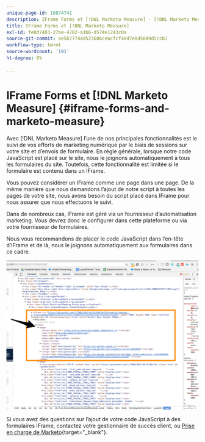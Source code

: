 ```yaml
---
unique-page-id: 18874741
description: IFrame Forms et [!DNL Marketo Measure] - [!DNL Marketo Measure] - Documentation du produit
title: IFrame Forms et [!DNL Marketo Measure]
exl-id: fe8d7403-27be-4702-a1b6-d574e1243c0a
source-git-commit: ae5b77744d523606ce6cfcf48d7e8d5049d5ccb7
workflow-type: tm+mt
source-wordcount: '191'
ht-degree: 0%

---
```


# IFrame Forms et [!DNL Marketo Measure] {#iframe-forms-and-marketo-measure}

Avec [!DNL Marketo Measure] l’une de nos principales fonctionnalités est le suivi de vos efforts de marketing numérique par le biais de sessions sur votre site et d’envois de formulaire. En règle générale, lorsque notre code JavaScript est placé sur le site, nous le joignons automatiquement à tous les formulaires du site. Toutefois, cette fonctionnalité est limitée si le formulaire est contenu dans un IFrame.

Vous pouvez considérer un IFrame comme une page dans une page. De la même manière que nous demandons l’ajout de notre script à toutes les pages de votre site, nous avons besoin du script placé dans IFrame pour nous assurer que nous effectuons le suivi.

Dans de nombreux cas, IFrame est géré via un fournisseur d’automatisation marketing. Vous devrez donc le configurer dans cette plateforme ou via votre fournisseur de formulaires.

Nous vous recommandons de placer le code JavaScript dans l’en-tête d’IFrame et de là, nous le joignons automatiquement aux formulaires dans ce cadre.

![](assets/1-1.png)

Si vous avez des questions sur l’ajout de votre code JavaScript à des formulaires IFrame, contactez votre gestionnaire de succès client, ou [Prise en charge de Marketo](https://nation.marketo.com/t5/support/ct-p/Support){target="_blank"}.
